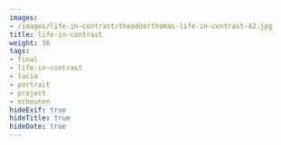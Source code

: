 ```yaml
---
images:
- /images/life-in-contrast/theodoorthomas-life-in-contrast-42.jpg
title: life-in-contrast
weight: 36
tags:
- final
- life-in-contrast
- lucia
- portrait
- project
- schouten
hideExif: true
hideTitle: true
hideDate: true
---
```

